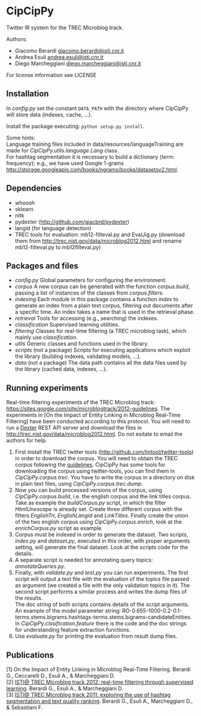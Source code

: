 CipCipPy
========

Twitter IR system for the TREC Microblog track.

Authors:
* Giacomo Berardi <giacomo.berardi@isti.cnr.it>
* Andrea Esuli <andrea.esuli@isti.cnr.it>
* Diego Marcheggiani <diego.marcheggiani@isti.cnr.it>

For license information see LICENSE

Installation
------------
In *config.py* set the constant `DATA_PATH` with the directory where CipCipPy will store data (indexes, cache, ...).

Install the package executing: `python setup.py install`.

Some hints:<br/>
Language training files included in data/resources/languageTraining are made for *CipCipPy.utils.language.Lang* class.<br/>
For hashtag segmentation it is necessary to build a dictionary {term: frequency}; 
e.g., we have used Google 1-grams http://storage.googleapis.com/books/ngrams/books/datasetsv2.html.

Dependencies
------------
* whoosh
* sklearn
* nltk
* pydexter (http://github.com/giacbrd/pydexter)
* langid (for language detection)
* TREC tools for evaluation: mb12-filteval.py and EvalJig.py 
(download them from http://trec.nist.gov/data/microblog2012.html and rename mb12-filteval.py to mb12filteval.py) 

Packages and files
------------------
* *config.py*
    Global parameters for configuring the environment.
* *corpus*
    A new corpus can be generated with the function *corpus.build*, passing a list of instances of the classes from
    *corpus.filters*.
* *indexing*
    Each module in this package contains a function *index* to generate an index from a plain text corpus, 
    filtering out documents after a specific time.
    An index takes a name that is used in the retrieval phase.
* *retrieval*
    Tools for accessing (e.g., searching) the indexes.
* *classification*
    Supervised learning utilities.
* *filtering*
    Classes for real-time filtering (a TREC microblog task), which mainly use *classification*.
* *utils*
    Generic classes and functions used in the library.
* *scripts* (not a package)
    Scripts for executing applications which exploit the library (building indexes, validating models, ...).
* *data* (not a package)
    The data path contains all the data files used by the library (cached data, indexes, ...).

Running experiments
-------------------
Real-time filtering experiments of the TREC Microblog track: https://sites.google.com/site/microblogtrack/2012-guidelines.
The experiments in [On the Impact of Entity Linking in Microblog Real-Time Filtering] have been conducted according to this protocol.
You will need to run a [Dexter](http://www.dxtr.it) REST API server and download the files in http://trec.nist.gov/data/microblog2012.html.
Do not esitate to email the authors for help.

1.  First install the TREC twitter tools (http://github.com/lintool/twitter-tools) in order to download the corpus.
    You will need to obtain the TREC corpus following the [guidelines](http://sites.google.com/site/microblogtrack/2012-guidelines).
    CipCipPy has some tools for downloading the corpus 
    using twitter-tools, you can find them in *CipCipPy.corpus.trec*. You have to write the corpus in a directory on 
    disk in plain text files, using *CipCipPy.corpus.trec.dump*.
2.  Now you can build processed versions of the corpus, using *CipCipPy.corpus.build*, i.e. the english corpus and
    the link titles corpus. Take as example the *buildCorpus.py* script, in which the filter *HtmlUnescape* is already set.
    Create three different corpus with the filters *EnglishTri*, *EnglishLangid* and *LinkTitles*. Finally create
    the union of the two english corpus using *CipCipPy.corpus.enrich*, look at the *enrichCorpus.py* script as example.
3.  Corpus must be indexed in order to generate the dataset. Two scripts, *index.py* and *dataset.py*, executed in this 
    order, with proper arguments setting, will generate the final dataset. Look at the scripts code for the details.
4.  A separate script is needed for annotating query topics: *annotateQueries.py*.
5.  Finally, with *validate.py* and *test.py* you can run experiments. The first script will output a text file with 
    the evaluation of the topics file passed as argument (we created a file with the only validation topics in it).
    The second script performs a similar process and writes the dump files of the results.<br/>
    The doc string of both scripts contains details of the script arguments. An example of the model parameter string:
    RO-0.655-1000-0.2-0.1-terms.stems.bigrams.hashtags-terms.stems.bigrams-candidateEntities. 
    In *CipCipPy.clssification.feature* there is the code and the doc strings for understanding feature extraction functions.
6.  Use *evaluate.py* for printing the evaluation from result dump files.

Publications
------------
[1] On the Impact of Entity Linking in Microblog Real-Time Filtering. Berardi G., Ceccarelli D., Esuli A., & Marcheggiani D.<br/>
[2] [ISTI@ TREC Microblog track 2012: real-time filtering through supervised learning](http://trec.nist.gov/pubs/trec21/papers/NEMIS_ISTI_CNR.microblog.final.pdf). Berardi G., Esuli A., & Marcheggiani D.<br/>
[3] [ISTI@ TREC Microblog track 2011: exploring the use of hashtag segmentation and text quality ranking](http://trec.nist.gov/pubs/trec20/papers/NEMIS_ISTI_CNR.microblog.update.pdf). Berardi G., Esuli A., Marcheggiani D., & Sebastiani F.